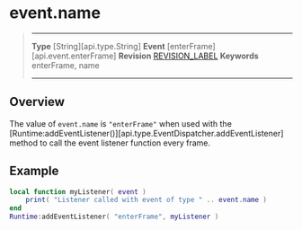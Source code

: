 
# event.name

> --------------------- ------------------------------------------------------------------------------------------
> __Type__              [String][api.type.String]
> __Event__             [enterFrame][api.event.enterFrame]
> __Revision__          [REVISION_LABEL](REVISION_URL)
> __Keywords__          enterFrame, name
> --------------------- ------------------------------------------------------------------------------------------

## Overview

The value of `event.name` is `"enterFrame"` when used with the [Runtime:addEventListener()][api.type.EventDispatcher.addEventListener] method to call the event listener function every frame.

## Example
 
``````lua
local function myListener( event )
	print( "Listener called with event of type " .. event.name )
end
Runtime:addEventListener( "enterFrame", myListener )
``````
